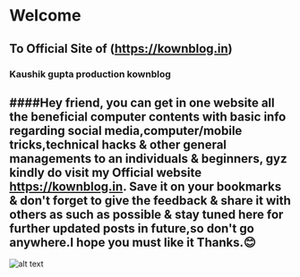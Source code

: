 # Welcome 
## To Official Site of (https://kownblog.in)
### Kaushik gupta production kownblog
####Hey friend, you can get in one website all the beneficial computer contents with basic info regarding social media,computer/mobile tricks,technical hacks & other general managements to an individuals & beginners, gyz kindly do visit my Official website https://kownblog.in. Save it on your bookmarks & don't forget to give the feedback & share it with others as such as possible & stay tuned here for further updated posts in future,so don't go anywhere.I hope you must like it Thanks.😊
---

 ![alt text](https://kownblog.github.io/images/r1.jpg "Logo Title Text 1")
